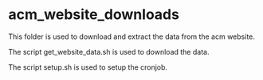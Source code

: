 
# acm_website_downloads

This folder is used to download and extract the data from the acm website.

The script get_website_data.sh is used to download the data.

The script setup.sh is used to setup the cronjob.


